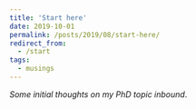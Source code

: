 ```yaml
---
title: 'Start here'
date: 2019-10-01
permalink: /posts/2019/08/start-here/
redirect_from: 
  - /start
tags:
  - musings
---
```


*Some initial thoughts on my PhD topic inbound*.
